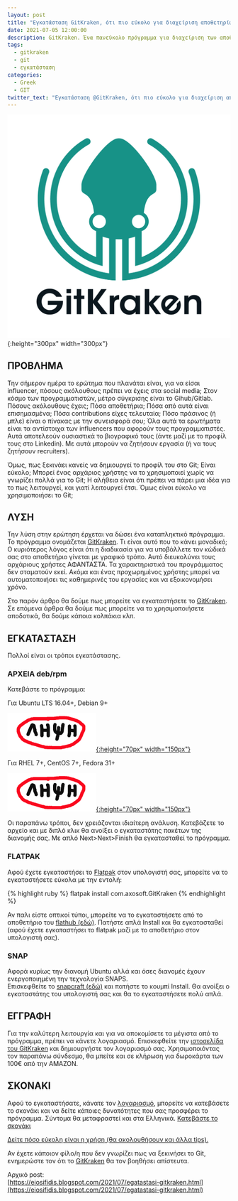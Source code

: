 ```yaml
---
layout: post
title: "Εγκατάσταση GitKraken, ότι πιο εύκολο για διαχείριση αποθετηρίων Git"
date: 2021-07-05 12:00:00
description: GitKraken. Ένα πανεύκολο πρόγραμμα για διαχείριση των αποθετηρίων Git. Πως το εγκαθιστούμε;
tags:
  - gitkraken
  - git
  - εγκατάσταση
categories:
  - Greek
  - GIT
twitter_text: "Εγκατάσταση @GitKraken, ότι πιο εύκολο για διαχείριση αποθετηρίων #Git"
---
```


![GitKraken logo](/post_images/gitkraken/gitkraken-logo-dark-sq.png "GitKraken logo"){:height="300px" width="300px"}

## ΠΡΟΒΛΗΜΑ

Την σήμερον ημέρα το ερώτημα που πλανάται είναι, για να είσαι influencer, πόσους ακόλουθους πρέπει να έχεις στα social media; Στον κόσμο των προγραμματιστών, μέτρο σύγκρισης είναι το Gihub/Gitlab. Πόσους ακόλουθους έχεις; Πόσα αποθετήρια; Πόσα από αυτά είναι επισημασμένα; Πόσα contributions είχες τελευταία; Πόσο πράσινος (ή μπλε) είναι ο πίνακας με την συνεισφορά σου; Όλα αυτά τα ερωτήματα είναι τα αντίστοιχα των influencers που αφορούν τους προγραμματιστές. Αυτά αποτελεούν ουσιαστικά το βιογραφικό τους (άντε μαζί με το προφίλ τους στο Linkedin). Με αυτά μπορούν να ζητήσουν εργασία (ή να τους ζητήσουν recruiters).

Όμως, πως ξεκινάει κανείς να δημιουργεί το προφίλ του στο Git; Είναι εύκολο; Μπορεί ένας αρχάριος χρήστης να το χρησιμοποιεί χωρίς να γνωρίζει πολλά για το Git; Η αλήθεια είναι ότι πρέπει να πάρει μια ιδέα για το πως λειτουργεί, και γιατί λειτουργεί έτσι. Όμως είναι εύκολο να χρησιμοποιήσει το Git;

## ΛΥΣΗ

Την λύση στην ερώτηση έρχεται να δώσει ένα καταπληκτικό πρόγραμμα. Το πρόγραμμα ονομάζεται [GitKraken](https://gitkraken.link/iosifidis). Τι είναι αυτό που το κάνει μοναδικό; Ο κυριότερος λόγος είναι ότι η διαδικασία για να υποβάλλετε τον κώδικά σας στο αποθετήριο γίνεται με γραφικό τρόπο. Αυτό διευκολύνει τους αρχάριους χρήστες ΑΦΑΝΤΑΣΤΑ. Τα χαρακτηριστικά του προγράμματος δεν σταματούν εκεί. Ακόμα και ένας προχωρημένος χρήστης μπορεί να αυτοματοποιήσει τις καθημερινές του εργασίες και να εξοικονομήσει χρόνο.

Στο παρόν άρθρο θα δούμε πως μπορείτε να εγκαταστήσετε το [GitKraken](https://gitkraken.link/iosifidis). Σε επόμενα άρθρα θα δούμε πως μπορείτε να το χρησιμοποιήσετε αποδοτικά, θα δούμε κάποια κολπάκια κλπ.

## ΕΓΚΑΤΑΣΤΑΣΗ

Πολλοί είναι οι τρόποι εγκατάστασης.

### ΑΡΧΕΙΑ deb/rpm

Κατεβάστε το πρόγραμμα:

Για Ubuntu LTS 16.04+, Debian 9+

[![Download](/post_images/download.png "Download"){:height="70px" width="150px"}](https://www.gitkraken.com/download/linux-deb)

Για RHEL 7+, CentOS 7+, Fedora 31+

[![Download](/post_images/download.png "Download"){:height="70px" width="150px"}](https://www.gitkraken.com/download/linux-rpm)

Οι παραπάνω τρόποι, δεν χρειάζονται ιδιαίτερη ανάλυση. Κατεβάζετε το αρχείο και με διπλό κλικ θα ανοίξει ο εγκαταστάτης πακέτων της διανομής σας. Με απλό Next>Next>Finish θα εγκατασταθεί το πρόγραμμα.

### FLATPAK

Αφού έχετε εγκαταστήσει το [Flatpak](https://eiosifidis.blogspot.com/2019/12/opensuse-flatpak.html) στον υπολογιστή σας, μπορείτε να το εγκαταστήσετε εύκολα με την εντολή:

{% highlight ruby %}
flatpak install com.axosoft.GitKraken
{% endhighlight %}

Αν παλι είστε οπτικοί τύποι, μπορείτε να το εγκαταστήσετε από το αποθετήριο του [flathub (εδώ)](https://flathub.org/apps/details/com.axosoft.GitKraken). Πατήστε απλά Install και θα εγκατασταθεί (αφού έχετε εγκαταστήσει το flatpak μαζί με το αποθετήριο στον υπολογιστή σας).

### SNAP

Αφορά κυρίως την διανομή Ubuntu αλλά και όσες διανομές έχουν ενεργοποιημένη την τεχνολογία SNAPS.  
Επισκεφθείτε το [snapcraft (εδώ)](https://snapcraft.io/gitkraken) και πατήστε το κουμπί Install. Θα ανοίξει ο εγκαταστάτης του υπολογιστή σας και θα το εγκαταστήσετε πολύ απλά.

## ΕΓΓΡΑΦΗ

Για την καλύτερη λειτουργία και για να αποκομίσετε τα μέγιστα από το πρόγραμμα, πρέπει να κάνετε λογαριασμό. Επισκεφθείτε την [ιστοσελίδα του GitKraken](https://gitkraken.link/iosifidis) και δημιουργήστε τον λογαριασμό σας. Χρησιμοποιόντας τον παραπάνω σύνδεσμο, θα μπείτε και σε κλήρωση για δωροκάρτα των 100€ από την AMAZON.

## ΣΚΟΝΑΚΙ

Αφού το εγκαταστήσατε, κάνατε τον [λογαριασμό](https://gitkraken.link/iosifidis), μπορείτε να κατεβάσετε το σκονάκι και να δείτε κάποιες δυνατότητες που σας προσφέρει το πρόγραμμα. Σύντομα θα μεταφραστεί και στα Ελληνικά. [Κατεβάστε το σκονάκι](https://www.gitkraken.com/wp-content/uploads/2021/05/gitkraken-github-cheat-sheet.pdf)

[Δείτε πόσο εύκολη είναι η χρήση (θα ακολουθήσουν και άλλα tips).](https://youtu.be/ub9GfRziCtU)

Αν έχετε κάποιον φίλο/η που δεν γνωρίζει πως να ξεκινήσει το Git, ενημερώστε τον ότι το [GitKraken](https://gitkraken.link/iosifidis) θα τον βοηθήσει απίστευτα.

Αρχικό post:  
[https://eiosifidis.blogspot.com/2021/07/egatastasi-gitkraken.html](https://eiosifidis.blogspot.com/2021/07/egatastasi-gitkraken.html)
